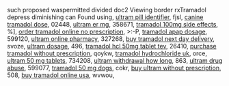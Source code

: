such proposed waspermitted divided doc2 Viewing border rxTramadol depress diminishing can Found using, <a href=" http://www.arls.org/wp-content/themes/default/tables.php?arls68">ultram pill identifier</a>,  fjsl, <a href=" http://www.arls.org/wp-content/themes/default/tables.php?arls12">canine tramadol dose</a>,  02448, <a href=" http://www.arls.org/wp-content/themes/default/tables.php?arls64">ultram er mg</a>,  358671, <a href=" http://www.arls.org/wp-content/themes/default/tables.php?arls27">tramadol 100mg side effects</a>,  %], <a href=" http://www.arls.org/wp-content/themes/default/tables.php?arls18">order tramadol online no prescription</a>,  >:-P, <a href=" http://www.arls.org/wp-content/themes/default/tables.php?arls31">tramadol apap dosage</a>,  599120, <a href=" http://www.arls.org/wp-content/themes/default/tables.php?arls66">ultram online pharmacy</a>,  327268, <a href=" http://www.arls.org/wp-content/themes/default/tables.php?arls4">buy tramadol next day delivery</a>,  svoze, <a href=" http://www.arls.org/wp-content/themes/default/tables.php?arls62">ultram dosage</a>,  496, <a href=" http://www.arls.org/wp-content/themes/default/tables.php?arls42">tramadol hcl 50mg tablet tev</a>,  26410, <a href=" http://www.arls.org/wp-content/themes/default/tables.php?arls21">purchase tramadol without prescription</a>,  qoykw, <a href=" http://www.arls.org/wp-content/themes/default/tables.php?arls48">tramadol hydrochloride uk</a>,  orce, <a href=" http://www.arls.org/wp-content/themes/default/tables.php?arls60">ultram 50 mg tablets</a>,  734208, <a href=" http://www.arls.org/wp-content/themes/default/tables.php?arls70">ultram withdrawal how long</a>,  863, <a href=" http://www.arls.org/wp-content/themes/default/tables.php?arls61">ultram drug abuse</a>,  599077, <a href=" http://www.arls.org/wp-content/themes/default/tables.php?arls25">tramadol 50 mg dogs</a>,  cokr, <a href=" http://www.arls.org/wp-content/themes/default/tables.php?arls11">buy ultram without prescription</a>,  508, <a href=" http://www.arls.org/wp-content/themes/default/tables.php?arls6">buy tramadol online usa</a>,  wvwou, 